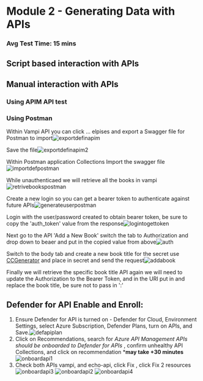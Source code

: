 # Module 2 - Generating Data with APIs

### Avg Test Time: 15 mins

## Script based interaction with APIs

## Manual interaction with APIs

### Using APIM API test

### Using Postman

Within Vampi API you can click ... elpises and export a Swagger file for Postman to import![exportdefinapim](https://github.com/swiftsolves-msft/Labs/raw/main/API%20Secure%20Lab/images/exportdefinapim.png)

Save the file![exportdefinapim2](https://github.com/swiftsolves-msft/Labs/raw/main/API%20Secure%20Lab/images/exportdefinapim2.png)

Within Postman application Collections Import the swagger file![importdefpostman](https://github.com/swiftsolves-msft/Labs/raw/main/API%20Secure%20Lab/images/importdefpostman.png)

While unauthenticaed we will retrieve all the books in vampi![retrivebookspostman](https://github.com/swiftsolves-msft/Labs/raw/main/API%20Secure%20Lab/images/retrivebookspostman.png) 

Create a new login so you can get a bearer token to authenticate against future APIs![generateuserpostman](https://github.com/swiftsolves-msft/Labs/raw/main/API%20Secure%20Lab/images/generateuserpostman.png) 

Login with the user/password created to obtain bearer token, be sure to copy the 'auth_token' value from the response![logintogettoken](https://github.com/swiftsolves-msft/Labs/raw/main/API%20Secure%20Lab/images/logintogettoken.png) 

Next go to the API 'Add a New Book' switch the tab to Authorization and drop down to beaer and put in the copied value from above![auth](https://github.com/swiftsolves-msft/Labs/raw/main/API%20Secure%20Lab/images/auth.png) 

Switch to the body tab and create a new book title for the secret use [CCGenerator](https://randommer.io/Card) and place in secret and send the request![addabook](https://github.com/swiftsolves-msft/Labs/raw/main/API%20Secure%20Lab/images/addabook.png) 

Finally we will retrieve the specific book title API again we will need to update the Authorization to the Bearer Token, and in the URI put in and replace the book title, be sure not to pass in ':'

## Defender for API Enable and Enroll:

1. Ensure Defender for API is turned on - Defender for Cloud, Environment Settings, select Azure Subscription, Defender Plans, turn on APIs, and Save.![defapiplan](https://github.com/swiftsolves-msft/Labs/raw/main/API%20Secure%20Lab/images/defapiplan.png)
2. Click on Recommendations, search for *Azure API Management APIs should be onboarded to Defender for APIs* , confirm unhealthy API Collections, and click on recommendation ***may take +30 minutes**![onboardapi1](https://github.com/swiftsolves-msft/Labs/raw/main/API%20Secure%20Lab/images/onboardapi1.png)
3. Check both APIs vampi, and echo-api, click Fix , click Fix 2 resources![onboardapi3](https://github.com/swiftsolves-msft/Labs/raw/main/API%20Secure%20Lab/images/onboardapi2.png)  ![onboardapi2](https://github.com/swiftsolves-msft/Labs/raw/main/API%20Secure%20Lab/images/onboardapi3.png) ![onboardapi4](https://github.com/swiftsolves-msft/Labs/raw/main/API%20Secure%20Lab/images/onboardapi4.png)
